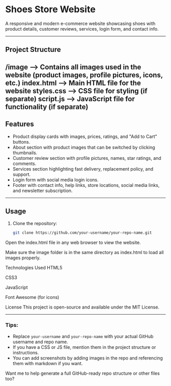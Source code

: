 # Shoes Store Website

A responsive and modern e-commerce website showcasing shoes with product details, customer reviews, services, login form, and contact info.

---

## Project Structure

/image --> Contains all images used in the website (product images, profile pictures, icons, etc.)
index.html --> Main HTML file for the website
styles.css --> CSS file for styling (if separate)
script.js --> JavaScript file for functionality (if separate)
---

## Features

- Product display cards with images, prices, ratings, and "Add to Cart" buttons.
- About section with product images that can be switched by clicking thumbnails.
- Customer review section with profile pictures, names, star ratings, and comments.
- Services section highlighting fast delivery, replacement policy, and support.
- Login form with social media login icons.
- Footer with contact info, help links, store locations, social media links, and newsletter subscription.

---

## Usage

1. Clone the repository:

   ```bash
   git clone https://github.com/your-username/your-repo-name.git
   
Open the index.html file in any web browser to view the website.

Make sure the image folder is in the same directory as index.html to load all images properly.

Technologies Used
HTML5

CSS3

JavaScript

Font Awesome (for icons)

License
This project is open-source and available under the MIT License.


---

### Tips:
- Replace `your-username` and `your-repo-name` with your actual GitHub username and repo name.
- If you have a CSS or JS file, mention them in the project structure or instructions.
- You can add screenshots by adding images in the repo and referencing them with markdown if you want.

Want me to help generate a full GitHub-ready repo structure or other files too?

